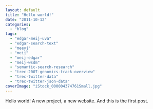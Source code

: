 ```yaml
---
layout: default
title: "Hello world!"
date: "2011-10-12"
categories:
  - "blog"
tags:
  - "edgar-meij-uva"
  - "edgar-search-text"
  - "meeyj"
  - "meij"
  - "meij-edgar"
  - "meij-wsdm"
  - "semantic-search-research"
  - "trec-2007-genomics-track-overview"
  - "trec-twitter-data"
  - "trec-twitter-json-data"
coverImage: "iStock_000004374761Small.jpg"
---
```


Hello world! A new project, a new website. And this is the first post.
